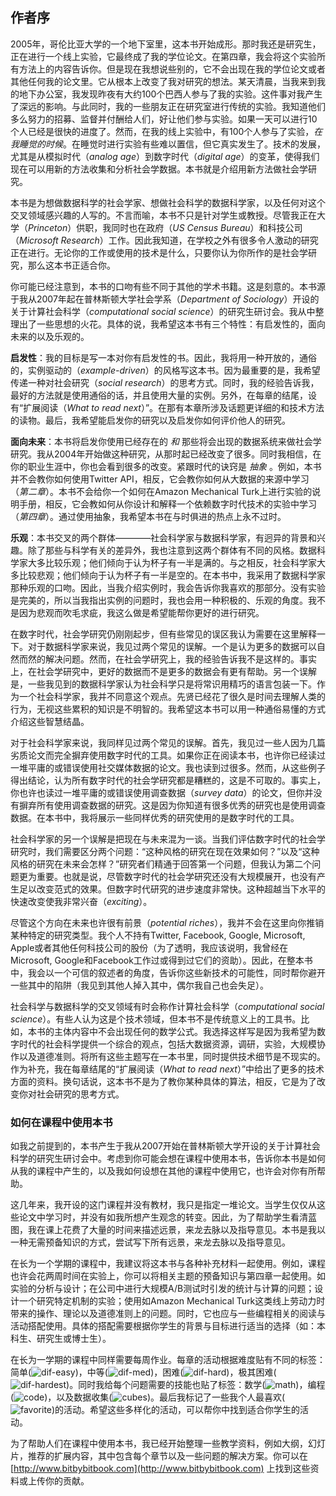 ## 作者序
2005年，哥伦比亚大学的一个地下室里，这本书开始成形。那时我还是研究生，正在进行一个线上实验，它最终成了我的学位论文。在第四章，我会将这个实验所有方法上的内容告诉你。但是现在我想说些别的，它不会出现在我的学位论文或者其他任何我的论文里。它从根本上改变了我对研究的想法。某天清晨，当我来到我的地下办公室，我发现昨夜有大约100个巴西人参与了我的实验。这件事对我产生了深远的影响。与此同时，我的一些朋友正在研究室进行传统的实验。我知道他们多么努力的招募、监督并付酬给人们，好让他们参与实验。如果一天可以进行10个人已经是很快的进度了。然而，在我的线上实验中，有100个人参与了实验，*在我睡觉的时候*。在睡觉时进行实验有些难以置信，但它真实发生了。技术的发展，尤其是从模拟时代（*analog age*）到数字时代（*digital age*）的变革，使得我们现在可以用新的方法收集和分析社会学数据。本书就是介绍用新方法做社会学研究。

本书是为想做数据科学的社会学家、想做社会科学的数据科学家，以及任何对这个交叉领域感兴趣的人写的。不言而喻，本书不只是针对学生或教授。尽管我正在大学（*Princeton*）供职，我同时也在政府（*US Census Bureau*）和科技公司（*Microsoft Research*）工作。因此我知道，在学校之外有很多令人激动的研究正在进行。无论你的工作或使用的技术是什么，只要你认为你所作的是社会学研究，那么这本书正适合你。

你可能已经注意到，本书的口吻有些不同于其他的学术书籍。这是刻意的。本书源于我从2007年起在普林斯顿大学社会学系（*Department of Sociology*）开设的关于计算社会科学（*computational social science*）的研究生研讨会。我从中整理出了一些思想的火花。具体的说，我希望这本书有三个特性：有启发性的，面向未来的以及乐观的。

**启发性**：我的目标是写一本对你有启发性的书。因此，我将用一种开放的，通俗的，实例驱动的（*example-driven*）的风格写这本书。因为最重要的是，我希望传递一种对社会研究（*social research*）的思考方式。同时，我的经验告诉我，最好的方法就是使用通俗的话，并且使用大量的实例。另外，在每章的结尾，设有“扩展阅读（*What to read next*）”。在那有本章所涉及话题更详细的和技术方法的读物。最后，我希望能启发你的研究以及启发你如何评价他人的研究。

**面向未来**：本书将启发你使用已经存在的 *和* 那些将会出现的数据系统来做社会学研究。我从2004年开始做这种研究，从那时起已经改变了很多。同时我相信，在你的职业生涯中，你也会看到很多的改变。紧跟时代的诀窍是 *抽象* 。例如，本书并不会教你如何使用Twitter API，相反，它会教你如何从大数据的来源中学习（*第二章*）。本书不会给你一个如何在Amazon Mechanical Turk上进行实验的说明手册，相反，它会教如何从你设计和解释一个依赖数字时代技术的实验中学习（*第四章*）。通过使用抽象，我希望本书在与时俱进的热点上永不过时。

**乐观**：本书交叉的两个群体————社会科学家与数据科学家，有迥异的背景和兴趣。除了那些与科学有关的差异外，我也注意到这两个群体有不同的风格。数据科学家大多比较乐观；他们倾向于认为杯子有一半是满的。与之相反，社会科学家大多比较悲观；他们倾向于认为杯子有一半是空的。在本书中，我采用了数据科学家那种乐观的口吻。因此，当我介绍实例时，我会告诉你我喜欢的那部分。没有实验是完美的，所以当我指出实例的问题时，我也会用一种积极的、乐观的角度。我不是因为悲观而吹毛求疵，我这么做是希望能帮你更好的进行研究。

在数字时代，社会学研究仍刚刚起步，但有些常见的误区我认为需要在这里解释一下。对于数据科学家来说，我见过两个常见的误解。一个是认为更多的数据可以自然而然的解决问题。然而，在社会学研究上，我的经验告诉我不是这样的。事实上，在社会学研究中，更好的数据而不是更多的数据会有更有帮助。另一个误解是，一些我见到的数据科学家认为社会科学只是将常识用精巧的语言包装一下。作为一个社会科学家，我并不同意这个观点。先贤已经花了很久是时间去理解人类的行为，无视这些累积的知识是不明智的。我希望这本书可以用一种通俗易懂的方式介绍这些智慧结晶。

对于社会科学家来说，我同样见过两个常见的误解。首先，我见过一些人因为几篇劣质论文而完全摒弃使用数字时代的工具。如果你正在阅读本书，也许你已经读过一堆平庸的或错误使用社交媒体数据的论文。我也读到过很多。然而，从这些例子得出结论，认为所有数字时代的社会学研究都是糟糕的，这是不可取的。事实上，你也许也读过一堆平庸的或错误使用调查数据（*survey data*）的论文，但你并没有摒弃所有使用调查数据的研究。这是因为你知道有很多优秀的研究也是使用调查数据。在本书中，我将展示一些同样优秀的研究使用的是数字时代的工具。

社会科学家的另一个误解是把现在与未来混为一谈。当我们评估数字时代的社会学研究时，我们需要区分两个问题：“这种风格的研究在现在效果如何？”以及“这种风格的研究在未来会怎样？”研究者们精通于回答第一个问题，但我认为第二个问题更为重要。也就是说，尽管数字时代的社会学研究还没有大规模展开，也没有产生足以改变范式的效果。但数字时代研究的进步速度非常快。这种超越当下水平的快速改变使我非常兴奋（*exciting*）。

尽管这个方向在未来也许很有前景（*potential riches*），我并不会在这里向你推销某种特定的研究类型。我个人不持有Twitter, Facebook, Google, Microsoft, Apple或者其他任何科技公司的股份（为了透明，我应该说明，我曾经在Microsoft, Google和Facebook工作过或得到过它们的资助）。因此，在整本书中，我会以一个可信的叙述者的角度，告诉你这些新技术的可能性，同时帮你避开一些其中的陷阱（我见到其他人掉入其中，偶尔我自己也会失足）。

社会科学与数据科学的交叉领域有时会称作计算社会科学（*computational social science*）。有些人认为这是个技术领域，但本书不是传统意义上的工具书。比如，本书的主体内容中不会出现任何的数学公式。我选择这样写是因为我希望为数字时代的社会科学提供一个综合的观点，包括大数据资源，调研，实验，大规模协作以及道德准则。将所有这些主题写在一本书里，同时提供技术细节是不现实的。作为补充，我在每章结尾的“扩展阅读（*What to read next*）”中给出了更多的技术方面的资料。换句话说，这本书不是为了教你某种具体的算法，相反，它是为了改变你对社会研究的思考方式。

### 如何在课程中使用本书

如我之前提到的，本书产生于我从2007开始在普林斯顿大学开设的关于计算社会科学的研究生研讨会中。考虑到你可能会想在课程中使用本书，告诉你本书是如何从我的课程中产生的，以及我如何设想在其他的课程中使用它，也许会对你有所帮助。

这几年来，我开设的这门课程并没有教材，我只是指定一堆论文。当学生仅仅从这些论文中学习时，并没有如我所想产生观念的转变。因此，为了帮助学生看清蓝图，我在课上花费了大量的时间来描述远景，来龙去脉以及指导意见。本书是我以一种无需预备知识的方式，尝试写下所有远景，来龙去脉以及指导意见。

在长为一个学期的课程中，我建议将这本书与各种补充材料一起使用。例如，课程也许会花两周时间在实验上，你可以将相关主题的预备知识与第四章一起使用。如实验的分析与设计；在公司中进行大规模A/B测试时引发的统计与计算的问题；设计一个研究特定机制的实验；使用如Amazon Mechanical Turk这类线上劳动力时带来的操作、理论以及道德准则上的问题。同时，它也应与一些编程相关的阅读与活动搭配使用。具体的搭配需要根据你学生的背景与目标进行适当的选择（如：本科生、研究生或博士生）。

在长为一学期的课程中同样需要每周作业。每章的活动根据难度贴有不同的标签：简单(![dif-easy][dif-easy])，中等(![dif-med][dif-med])，困难(![dif-hard][dif-hard])，极其困难(![dif-hardest][dif-hardest])。同时我给每个问题需要的技能也贴了标签：数学(![math][math])，编程(![code][code])，以及数据收集(![cubes][cubes])。最后我标记了一些我个人最喜欢(![favorite][favorite])的活动。希望这些多样化的活动，可以帮你中找到适合你学生的活动。

为了帮助人们在课程中使用本书，我已经开始整理一些教学资料，例如大纲，幻灯片，推荐的扩展内容，其中包含每个章节以及一些问题的解决方案。你可以在 [http://www.bitbybitbook.com](http://www.bitbybitbook.com) 上找到这些资料或上传你的贡献。

[dif-easy]: https://www.bitbybitbook.com/figures/icons/dif-easy.svg
[dif-med]: https://www.bitbybitbook.com/figures/icons/dif-med.svg
[dif-hard]: https://www.bitbybitbook.com/figures/icons/dif-hard.svg
[dif-hardest]: https://www.bitbybitbook.com/figures/icons/dif-hardest.svg
[math]: https://www.bitbybitbook.com/figures/icons/math.svg
[code]: https://www.bitbybitbook.com/figures/icons/code.svg
[cubes]: https://www.bitbybitbook.com/figures/icons/cubes.svg
[favorite]: https://www.bitbybitbook.com/figures/icons/favorite.svg
